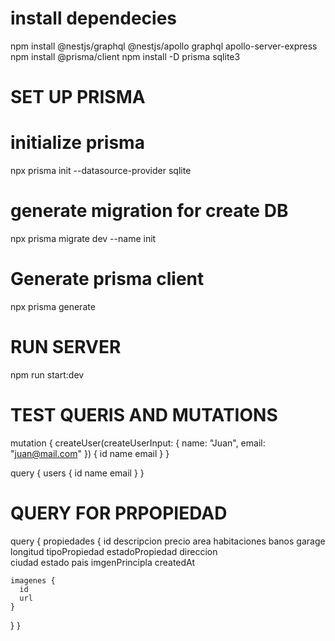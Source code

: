 # install dependecies
npm install @nestjs/graphql @nestjs/apollo graphql apollo-server-express
npm install @prisma/client
npm install -D prisma sqlite3


# SET UP PRISMA

  # initialize prisma
  npx prisma init --datasource-provider sqlite
  # generate migration for create DB
  npx prisma migrate dev --name init
  # Generate prisma client
  npx prisma generate

# RUN SERVER
  npm run start:dev

# TEST QUERIS AND MUTATIONS

  mutation {
  createUser(createUserInput: { name: "Juan", email: "juan@mail.com" }) {
    id
    name
    email
  }
  }

  query {
  users {
    id
    name
    email
  }
  }


 # QUERY FOR PRPOPIEDAD

  query {
  propiedades {
    id
    descripcion
    precio
    area
    habitaciones
    banos
    garage
    longitud
    tipoPropiedad
    estadoPropiedad
    direccion  
    ciudad
    estado
    pais
    imgenPrincipla
    createdAt

    imagenes {
      id
      url
    }
  }
}
 
